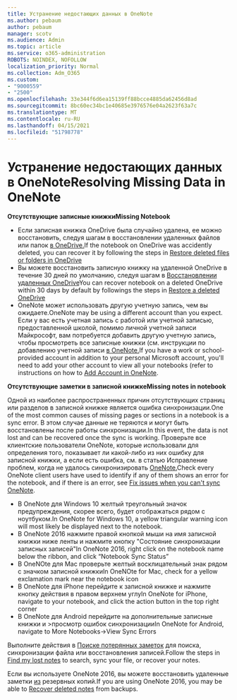 ```yaml
---
title: Устранение недостающих данных в OneNote
ms.author: pebaum
author: pebaum
manager: scotv
ms.audience: Admin
ms.topic: article
ms.service: o365-administration
ROBOTS: NOINDEX, NOFOLLOW
localization_priority: Normal
ms.collection: Adm_O365
ms.custom:
- "9000559"
- "2500"
ms.openlocfilehash: 33e344f6d6ea15139ff88bcce4885da62456d8ad
ms.sourcegitcommit: 8bc60ec34bc1e40685e3976576e04a2623f63a7c
ms.translationtype: MT
ms.contentlocale: ru-RU
ms.lasthandoff: 04/15/2021
ms.locfileid: "51798778"
---
```

# <a name="resolving-missing-data-in-onenote"></a><span data-ttu-id="fd9e2-102">Устранение недостающих данных в OneNote</span><span class="sxs-lookup"><span data-stu-id="fd9e2-102">Resolving Missing Data in OneNote</span></span>

<span data-ttu-id="fd9e2-103">**Отсутствующие записные книжки**</span><span class="sxs-lookup"><span data-stu-id="fd9e2-103">**Missing Notebook**</span></span>

- <span data-ttu-id="fd9e2-104">Если записная книжка OneDrive была случайно удалена, ее можно восстановить, следуя шагам в восстановлении удаленных файлов или папок [в OneDrive.](https://support.office.com/article/949ada80-0026-4db3-a953-c99083e6a84f)</span><span class="sxs-lookup"><span data-stu-id="fd9e2-104">If the notebook on OneDrive was accidently deleted, you can recover it by following the steps in [Restore deleted files or folders in OneDrive](https://support.office.com/article/949ada80-0026-4db3-a953-c99083e6a84f)</span></span>
- <span data-ttu-id="fd9e2-105">Вы можете восстановить записную книжку на удаленной OneDrive в течение 30 дней по умолчанию, следуя шагам в [Восстановлении удаленных OneDrive](https://docs.microsoft.com/onedrive/restore-deleted-onedrive)</span><span class="sxs-lookup"><span data-stu-id="fd9e2-105">You can recover notebook on a deleted OneDrive within 30 days by default by followings the steps in [Restore a deleted OneDrive](https://docs.microsoft.com/onedrive/restore-deleted-onedrive)</span></span>
- <span data-ttu-id="fd9e2-106">OneNote может использовать другую учетную запись, чем вы ожидаете.</span><span class="sxs-lookup"><span data-stu-id="fd9e2-106">OneNote may be using a different account than you expect.</span></span> <span data-ttu-id="fd9e2-107">Если у вас есть учетная запись с работой или учетной записью, предоставленной школой, помимо личной учетной записи Майкрософт, вам потребуется добавить другую учетную запись, чтобы просмотреть все записные книжки (см. инструкции по добавлению учетной записи [в OneNote.](https://support.office.com/article/5afff855-54ee-47e4-a773-db048d4ac299)</span><span class="sxs-lookup"><span data-stu-id="fd9e2-107">If you have a work or school-provided account in addition to your personal Microsoft account, you'll need to add your other account to view all your notebooks (refer to instructions on how to [Add Account in OneNote](https://support.office.com/article/5afff855-54ee-47e4-a773-db048d4ac299).</span></span>

<span data-ttu-id="fd9e2-108">**Отсутствующие заметки в записной книжке**</span><span class="sxs-lookup"><span data-stu-id="fd9e2-108">**Missing notes in notebook**</span></span>

<span data-ttu-id="fd9e2-109">Одной из наиболее распространенных причин отсутствующих страниц или разделов в записной книжке является ошибка синхронизации.</span><span class="sxs-lookup"><span data-stu-id="fd9e2-109">One of the most common causes of missing pages or sections in a notebook is a sync error.</span></span> <span data-ttu-id="fd9e2-110">В этом случае данные не теряются и могут быть восстановлены после работы синхронизации.</span><span class="sxs-lookup"><span data-stu-id="fd9e2-110">In this event, the data is not lost and can be recovered once the sync is working.</span></span> <span data-ttu-id="fd9e2-111">Проверьте все клиентские пользователи OneNote, которые использовали для определения того, показывает ли какой-либо из них ошибку для записной книжки, а если есть ошибка, см. в статью Исправление проблем, когда не удалось синхронизировать [OneNote.](https://support.office.com/article/299495ef-66d1-448f-90c1-b785a6968d45)</span><span class="sxs-lookup"><span data-stu-id="fd9e2-111">Check every OneNote client users have used to identify if any of them shows an error for the notebook, and if there is an error, see [Fix issues when you can't sync OneNote](https://support.office.com/article/299495ef-66d1-448f-90c1-b785a6968d45).</span></span>

- <span data-ttu-id="fd9e2-112">В OneNote для Windows 10 желтый треугольный значок предупреждения, скорее всего, будет отображаться рядом с ноутбуком.</span><span class="sxs-lookup"><span data-stu-id="fd9e2-112">In OneNote for Windows 10, a yellow triangular warning icon will most likely be displayed next to the notebook.</span></span>
- <span data-ttu-id="fd9e2-113">В OneNote 2016 нажмите правой кнопкой мыши на имя записной книжки ниже ленты и нажмите кнопку "Состояние синхронизации записных записей"</span><span class="sxs-lookup"><span data-stu-id="fd9e2-113">In OneNote 2016, right click on the notebook name below the ribbon, and click “Notebook Sync Status”</span></span>
- <span data-ttu-id="fd9e2-114">В OneNOte для Mac проверьте желтый восклицательный знак рядом с значком записной книжки</span><span class="sxs-lookup"><span data-stu-id="fd9e2-114">In OneNOte for Mac, check for a yellow exclamation mark near the notebook icon</span></span>
- <span data-ttu-id="fd9e2-115">В OneNote для iPhone перейдите к записной книжке и нажмите кнопку действия в правом верхнем углу</span><span class="sxs-lookup"><span data-stu-id="fd9e2-115">In OneNote for iPhone, navigate to your notebook, and click the action button in the top right corner</span></span>
- <span data-ttu-id="fd9e2-116">В OneNote для Android перейдите на дополнительные записные книжки и >просмотр ошибок синхронизации</span><span class="sxs-lookup"><span data-stu-id="fd9e2-116">In OneNote for Android, navigate to More Notebooks->View Sync Errors</span></span>

<span data-ttu-id="fd9e2-117">Выполните действия в [Поиске потерянных заметок](https://support.office.com/article/32cb2bd7-afe7-44d2-a711-398a88421287) для поиска, синхронизации файла или восстановления записей.</span><span class="sxs-lookup"><span data-stu-id="fd9e2-117">Follow the steps in [Find my lost notes](https://support.office.com/article/32cb2bd7-afe7-44d2-a711-398a88421287) to search, sync your file, or recover your notes.</span></span>

<span data-ttu-id="fd9e2-118">Если вы используете OneNote 2016, вы можете восстановить удаленные заметки [из](https://support.office.com/article/32ed1036-74fd-4c21-bc28-033a486e6b14) резервных копий.</span><span class="sxs-lookup"><span data-stu-id="fd9e2-118">If you are using OneNote 2016, you may be able to [Recover deleted notes](https://support.office.com/article/32ed1036-74fd-4c21-bc28-033a486e6b14) from backups.</span></span>